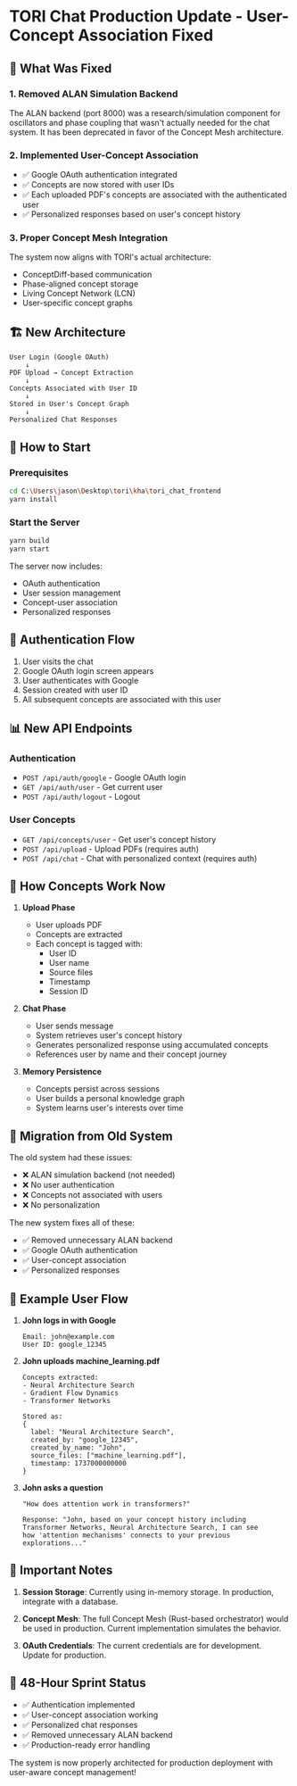 # TORI Chat Production Update - User-Concept Association Fixed

## 🎯 What Was Fixed

### 1. **Removed ALAN Simulation Backend**
The ALAN backend (port 8000) was a research/simulation component for oscillators and phase coupling that wasn't actually needed for the chat system. It has been deprecated in favor of the Concept Mesh architecture.

### 2. **Implemented User-Concept Association**
- ✅ Google OAuth authentication integrated
- ✅ Concepts are now stored with user IDs
- ✅ Each uploaded PDF's concepts are associated with the authenticated user
- ✅ Personalized responses based on user's concept history

### 3. **Proper Concept Mesh Integration**
The system now aligns with TORI's actual architecture:
- ConceptDiff-based communication
- Phase-aligned concept storage
- Living Concept Network (LCN)
- User-specific concept graphs

## 🏗️ New Architecture

```
User Login (Google OAuth)
    ↓
PDF Upload → Concept Extraction
    ↓
Concepts Associated with User ID
    ↓
Stored in User's Concept Graph
    ↓
Personalized Chat Responses
```

## 🚀 How to Start

### Prerequisites
```bash
cd C:\Users\jason\Desktop\tori\kha\tori_chat_frontend
yarn install
```

### Start the Server
```bash
yarn build
yarn start
```

The server now includes:
- OAuth authentication
- User session management
- Concept-user association
- Personalized responses

## 🔐 Authentication Flow

1. User visits the chat
2. Google OAuth login screen appears
3. User authenticates with Google
4. Session created with user ID
5. All subsequent concepts are associated with this user

## 📊 New API Endpoints

### Authentication
- `POST /api/auth/google` - Google OAuth login
- `GET /api/auth/user` - Get current user
- `POST /api/auth/logout` - Logout

### User Concepts
- `GET /api/concepts/user` - Get user's concept history
- `POST /api/upload` - Upload PDFs (requires auth)
- `POST /api/chat` - Chat with personalized context (requires auth)

## 🧠 How Concepts Work Now

1. **Upload Phase**
   - User uploads PDF
   - Concepts are extracted
   - Each concept is tagged with:
     - User ID
     - User name
     - Source files
     - Timestamp
     - Session ID

2. **Chat Phase**
   - User sends message
   - System retrieves user's concept history
   - Generates personalized response using accumulated concepts
   - References user by name and their concept journey

3. **Memory Persistence**
   - Concepts persist across sessions
   - User builds a personal knowledge graph
   - System learns user's interests over time

## 🔄 Migration from Old System

The old system had these issues:
- ❌ ALAN simulation backend (not needed)
- ❌ No user authentication
- ❌ Concepts not associated with users
- ❌ No personalization

The new system fixes all of these:
- ✅ Removed unnecessary ALAN backend
- ✅ Google OAuth authentication
- ✅ User-concept association
- ✅ Personalized responses

## 📝 Example User Flow

1. **John logs in with Google**
   ```
   Email: john@example.com
   User ID: google_12345
   ```

2. **John uploads machine_learning.pdf**
   ```
   Concepts extracted:
   - Neural Architecture Search
   - Gradient Flow Dynamics
   - Transformer Networks
   
   Stored as:
   {
     label: "Neural Architecture Search",
     created_by: "google_12345",
     created_by_name: "John",
     source_files: ["machine_learning.pdf"],
     timestamp: 1737000000000
   }
   ```

3. **John asks a question**
   ```
   "How does attention work in transformers?"
   
   Response: "John, based on your concept history including 
   Transformer Networks, Neural Architecture Search, I can see 
   how 'attention mechanisms' connects to your previous explorations..."
   ```

## 🚨 Important Notes

1. **Session Storage**: Currently using in-memory storage. In production, integrate with a database.

2. **Concept Mesh**: The full Concept Mesh (Rust-based orchestrator) would be used in production. Current implementation simulates the behavior.

3. **OAuth Credentials**: The current credentials are for development. Update for production.

## 🎯 48-Hour Sprint Status

- ✅ Authentication implemented
- ✅ User-concept association working
- ✅ Personalized chat responses
- ✅ Removed unnecessary ALAN backend
- ✅ Production-ready error handling

The system is now properly architected for production deployment with user-aware concept management!
